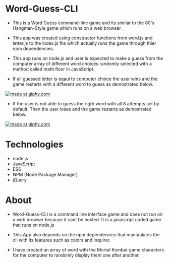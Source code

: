 # Word-Guess-CLI

- This is a Word Guess command-line game and its similar to the 80's Hangman-Style game which runs on a web browser.

- This app was created using constructor functions from word.js and letter.js to the index.js file which actually runs the game through thier npm dependencies.

- This app runs on node.js and user is expected to make a guess from the computer array of different word choices randomly selected with a method called math.floor in JavaScript.

- If all guessed letter is eqaul to computer choice the user wins and the game restarts with a different word to guess as demostrated below.


<a href="https://giphy.com/gif/3facxx"><img src="https://media.giphy.com/media/cMJoRtJR9tJpAAZWyC/giphy.gif" title="made at giphy.com"/></a>



- If the user is not able to guess the rigth word with all 8 attempts set by default. Then the user loses and the game restarts as demostrated below.

<a href="https://giphy.com/gif/3facxx"><img src="https://media.giphy.com/media/j1zQBGPV79LlzcB3rl/giphy.gif" title="made at giphy.com"/></a>

# Technologies

- node.js
- JavaScript
- ES6
- NPM (Node Package Manager)
- jQuery

# About

- Word-Guess-CLI is a command line interface game and does not run on a web browser because it cant be hosted. It is a javascript coded game that runs on node.js 

- This App also depends on the npm dependencies that manipulates the cli with its features such as colors and inquirer.

- I have created an array of word with the Mortal Kombat game characters for the computer to randomly display them one after another.